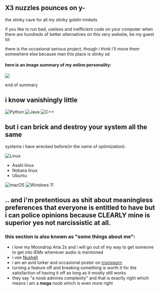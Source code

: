 ## X3 nuzzles pounces on y-

the stinky cave for all my stinky goblin trinkets

if you like to run bad, useless and inefficient code on your computer when there are hundreds of better alternatives on this very website, be my guest lol

there is the occasional serious project, though i think i'll move them somewhere else because man this place is stinky xd

#### here is an image summary of my online personality:
![](https://external-content.duckduckgo.com/iu/?u=https%3A%2F%2Fmedia1.tenor.com%2Fm%2F-UJf65NkDDkAAAAC%2Fkissing-boys.gif&f=1&nofb=1&ipt=ff14076d5f05ffc917d04b427c185b1471def5b67323f2ca9639881ca3a8f778&ipo=images)

end of summary

## i know vanishingly little
![Python](https://img.shields.io/badge/python-3670A0?style=for-the-badge&logo=python&logoColor=ffdd54)
![Java](https://img.shields.io/badge/java-%23ED8B00.svg?style=for-the-badge&logo=openjdk&logoColor=white)
![C++](https://img.shields.io/badge/c++-%2300599C.svg?style=for-the-badge&logo=c%2B%2B&logoColor=white)

## but i can brick and destroy your system all the same
systems i have wrecked before(in the name of optimization):

![Linux](https://img.shields.io/badge/Linux-FCC624?style=for-the-badge&logo=linux&logoColor=black)

- Asahi linux
- Nobara linux
- Ubuntu

![macOS](https://img.shields.io/badge/mac%20os-000000?style=for-the-badge&logo=macos&logoColor=F0F0F0)
![Windows 11](https://img.shields.io/badge/Windows%2011-%230079d5.svg?style=for-the-badge&logo=Windows%2011&logoColor=white)

## .. and i'm pretentious as shit about meaningless preferences that everyone is entitled to have but i can police opinions because CLEARLY mine is superior yes not narcissistic at all.
### this section is also known as "some things about me":
- i love my Moondrop Aria 2s and i will go out of my way to get someone to get into IEMs whenever audio is mentioned
- i use [Nushell](https://github.com/nushell/nushell)
- i am an avid lurker and occasional poster on [r/unixporn](https://reddit.com/r/unixporn)
- turning a feature off and breaking something is worth it for the satisfaction of having it off as long as it mostly still works
- they say "a noob admires complexity" and that is exactly right which means i am a **mega** noob which is even more right
